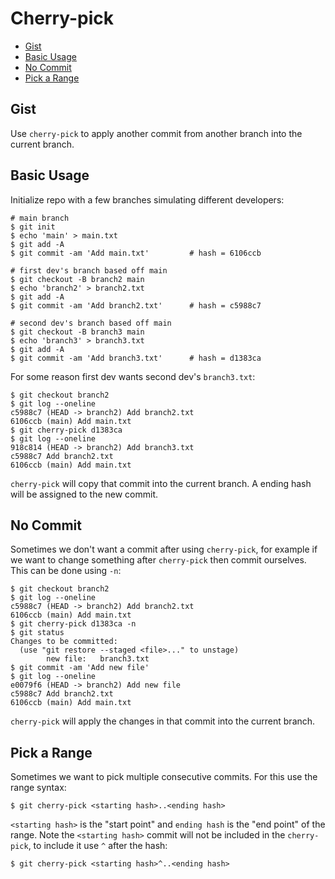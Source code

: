 # Cherry-pick

- [Gist](#gist)
- [Basic Usage](#basic-usage)
- [No Commit](#no-commit)
- [Pick a Range](#pick-a-range)

## Gist
Use `cherry-pick` to apply another commit from another branch into the current branch.

## Basic Usage
Initialize repo with a few branches simulating different developers:
```
# main branch
$ git init
$ echo 'main' > main.txt
$ git add -A
$ git commit -am 'Add main.txt'         # hash = 6106ccb

# first dev's branch based off main
$ git checkout -B branch2 main
$ echo 'branch2' > branch2.txt
$ git add -A
$ git commit -am 'Add branch2.txt'      # hash = c5988c7

# second dev's branch based off main
$ git checkout -B branch3 main
$ echo 'branch3' > branch3.txt
$ git add -A
$ git commit -am 'Add branch3.txt'      # hash = d1383ca
```

For some reason first dev wants second dev's `branch3.txt`:
```
$ git checkout branch2
$ git log --oneline
c5988c7 (HEAD -> branch2) Add branch2.txt
6106ccb (main) Add main.txt
$ git cherry-pick d1383ca
$ git log --oneline
918c814 (HEAD -> branch2) Add branch3.txt
c5988c7 Add branch2.txt
6106ccb (main) Add main.txt
```
`cherry-pick` will copy that commit into the current branch. A ending hash will be assigned to the new commit.

## No Commit
Sometimes we don't want a commit after using `cherry-pick`, for example if we want to change something after `cherry-pick` then commit ourselves. This can be done using `-n`:
```
$ git checkout branch2
$ git log --oneline
c5988c7 (HEAD -> branch2) Add branch2.txt
6106ccb (main) Add main.txt
$ git cherry-pick d1383ca -n
$ git status
Changes to be committed:
  (use "git restore --staged <file>..." to unstage)
        new file:   branch3.txt
$ git commit -am 'Add new file'
$ git log --oneline
e0079f6 (HEAD -> branch2) Add new file
c5988c7 Add branch2.txt
6106ccb (main) Add main.txt
```
`cherry-pick` will apply the changes in that commit into the current branch.

## Pick a Range
Sometimes we want to pick multiple consecutive commits. For this use the range syntax:
```
$ git cherry-pick <starting hash>..<ending hash>
```

`<starting hash>` is the "start point" and `ending hash` is the "end point" of the range. Note the `<starting hash>` commit will not be included in the `cherry-pick`, to include it use `^` after the hash:
```
$ git cherry-pick <starting hash>^..<ending hash>
```
